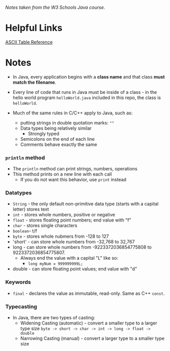 *Notes taken from the W3 Schools Java course.*

# Helpful Links

[ASCII Table Reference](https://www.w3schools.com/charsets/ref_html_ascii.asp)

# Notes

* In Java, every application begins with a **class name** and that class 
**must match the filename**.

* Every line of code that runs in Java must be inside of a class - in the
hello world program `helloWorld.java` included in this repo, the class is
`helloWorld`. 

* Much of the same rules in C/C++ apply to Java, such as:
    * putting strings in double quotation marks: `""`
    * Data types being relatively similar
        * Strongly typed
    * Semicolons on the end of each line
    * Comments behave exactly the same

### `println` method

* The `println` method can print strings, numbers, operations
* This method prints on a new line with each call
    * If you do not want this behavior, use `print` instead

### Datatypes

* `String` - the only default non-primitive data type (starts with a capital letter) stores text
* `int` - stores whole numbers, positive or negative
* `float` - stores floating point numbers; end value with "f"  
* `char` - stores single characters
* `boolean`- t/f
* `byte` - stores whole nubmers from -128 to 127 
* 'short' - can store whole numbers from -32,768 to 32,767
* long - can store whole numbers from -9223372036854775808 to 9223372036854775807.
    * Always end the value with a capital "L" like so: 
        * `long myNum = 999999999L;`
* double - can store floating point values; end value with "d"

### Keywords

* `final` - declares the value as immutable, read-only. Same as C++ `const`.

### Typecasting

* In Java, there are two types of casting:
    * Widening Casting (automatic) - convert a smaller type to a larger type size
        `byte -> short -> char -> int -> long -> float -> double`
    * Narrowing Casting (manual) - convert a larger type to a smaller type size